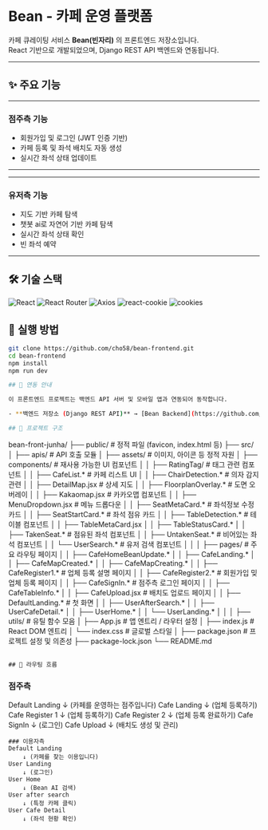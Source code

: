 # Bean - 카페 운영 플랫폼

카페 큐레이팅 서비스 **Bean(빈자리)** 의 프론트엔드 저장소입니다.  
React 기반으로 개발되었으며, Django REST API 백엔드와 연동됩니다.  

---

## ✨ 주요 기능
---
### 점주측 기능
- 회원가입 및 로그인 (JWT 인증 기반)
- 카페 등록 및 좌석 배치도 자동 생성
- 실시간 좌석 상태 업데이트
---
---
### 유저측 기능
- 지도 기반 카페 탐색
- 챗봇 ai로 자연어 기반 카페 탐색
- 실시간 좌석 상태 확인
- 빈 좌석 예약
---

## 🛠️ 기술 스택

![React](https://img.shields.io/badge/React-18.2.0-61DAFB?logo=react&logoColor=white)
![React Router](https://img.shields.io/badge/React_Router-6.3.0-CA4245?logo=react-router&logoColor=white)
![Axios](https://img.shields.io/badge/Axios-1.11.0-5A29E4?logo=axios&logoColor=white)
![react-cookie](https://img.shields.io/badge/react--cookie-8.0.1-FF9800?logo=react&logoColor=white)
![cookies](https://img.shields.io/badge/cookies-0.9.1-795548?logo=npm&logoColor=white)


## 🚀 실행 방법

```bash
git clone https://github.com/cho58/bean-frontend.git
cd bean-frontend
npm install
npm run dev

## 🔗 연동 안내

이 프론트엔드 프로젝트는 백엔드 API 서버 및 모바일 앱과 연동되어 동작합니다.

- **백엔드 저장소 (Django REST API)** → [Bean Backend](https://github.com/ajy121650/beanBack)  

## 📁 프로젝트 구조

```
bean-front-junha/
├── public/                  # 정적 파일 (favicon, index.html 등)
├── src/
│   ├── apis/                # API 호출 모듈
│   ├── assets/              # 이미지, 아이콘 등 정적 자원
│   ├── components/          # 재사용 가능한 UI 컴포넌트
│   │   ├── RatingTag/       # 태그 관련 컴포넌트
│   │   ├── CafeList.*       # 카페 리스트 UI
│   │   ├── ChairDetection.* # 의자 감지 관련
│   │   ├── DetailMap.jsx    # 상세 지도
│   │   ├── FloorplanOverlay.* # 도면 오버레이
│   │   ├── Kakaomap.jsx     # 카카오맵 컴포넌트
│   │   ├── MenuDropdown.jsx # 메뉴 드롭다운
│   │   ├── SeatMetaCard.*   # 좌석정보 수정 카드
│   │   ├── SeatStartCard.*  # 좌석 점유 카드
│   │   ├── TableDetection.* # 테이블 컴포넌트
│   │   ├── TableMetaCard.jsx
│   │   ├── TableStatusCard.* 
│   │   ├── TakenSeat.*      # 점유된 좌석 컴포넌트
│   │   ├── UntakenSeat.*    # 비어있는 좌석 컴포넌트
│   │   └── UserSearch.*     # 유저 검색 컴포넌트
│   │
│   ├── pages/               # 주요 라우팅 페이지
│   │   ├── CafeHomeBeanUpdate.* 
│   │   ├── CafeLanding.* 
│   │   ├── CafeMapCreated.* 
│   │   ├── CafeMapCreating.* 
│   │   ├── CafeRegister1.*  # 업체 등록 설명 페이지
│   │   ├── CafeRegister2.*  # 회원가입 밎 업체 등록 페이지
│   │   ├── CafeSignIn.*     # 점주측 로그인 페이지
│   │   ├── CafeTableInfo.* 
│   │   ├── CafeUpload.jsx   # 배치도 업로드 페이지
│   │   ├── DefaultLanding.* # 첫 화면
│   │   ├── UserAfterSearch.* 
│   │   ├── UserCafeDetail.* 
│   │   ├── UserHome.* 
│   │   └── UserLanding.* 
│   │
│   ├── utils/               # 유틸 함수 모음
│   ├── App.js               # 앱 엔트리 / 라우터 설정
│   ├── index.js             # React DOM 엔트리
│   └── index.css            # 글로벌 스타일
│
├── package.json             # 프로젝트 설정 및 의존성
├── package-lock.json
└── README.md
```

## 📝 라우팅 흐름

```
### 점주측
Default Landing
    ↓ (카페를 운영하는 점주입니다)
Cafe Landing
    ↓ (업체 등록하기)
Cafe Register 1
    ↓ (업체 등록하기)
Cafe Register 2
    ↓ (업체 등록 완료하기)
Cafe SignIn
    ↓ (로그인)
Cafe Upload
    ↓ (배치도 생성 및 관리)

```
### 이용자측
Default Landing
    ↓ (카페를 찾는 이용입니다)
User Landing
    ↓ (로그인)
User Home
    ↓ (Bean AI 검색)
User after search
    ↓ (특정 카페 클릭)
User Cafe Detail
    ↓ (좌석 현황 확인)


```

